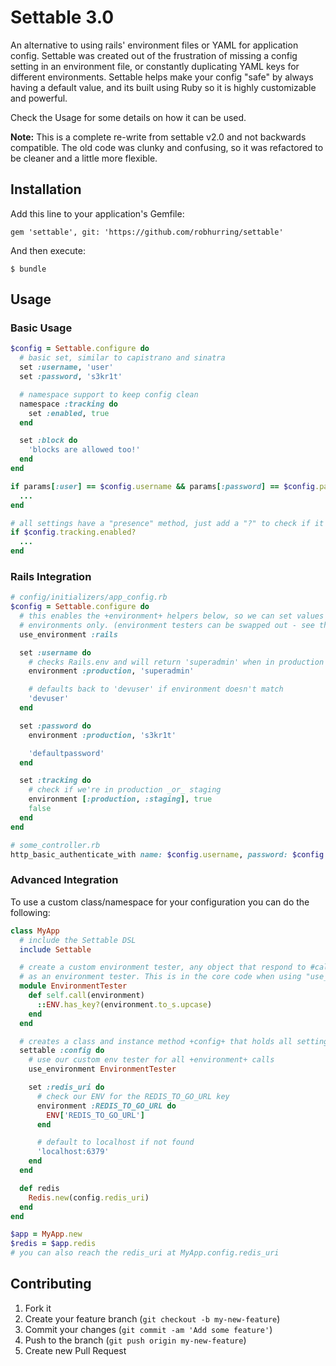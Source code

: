 # Settable 3.0

An alternative to using rails' environment files or YAML for application config. Settable was created out of the frustration of
missing a config setting in an environment file, or constantly duplicating YAML keys for different environments. Settable helps
make your config "safe" by always having a default value, and its built using Ruby so it is highly customizable and powerful.

Check the Usage for some details on how it can be used.

**Note:** This is a complete re-write from settable v2.0 and not backwards compatible. The old code was clunky and confusing, so
it was refactored to be cleaner and a little more flexible.


## Installation

Add this line to your application's Gemfile:

    gem 'settable', git: 'https://github.com/robhurring/settable'

And then execute:

    $ bundle

## Usage

### Basic Usage

```ruby
$config = Settable.configure do
  # basic set, similar to capistrano and sinatra
  set :username, 'user'
  set :password, 's3kr1t'

  # namespace support to keep config clean
  namespace :tracking do
    set :enabled, true
  end

  set :block do
    'blocks are allowed too!'
  end
end

if params[:user] == $config.username && params[:password] == $config.password
  ...
end

# all settings have a "presence" method, just add a "?" to check if it has been set
if $config.tracking.enabled?
  ...
end
```

### Rails Integration

```ruby
# config/initializers/app_config.rb
$config = Settable.configure do
  # this enables the +environment+ helpers below, so we can set values in specific
  # environments only. (environment testers can be swapped out - see the advanced example)
  use_environment :rails

  set :username do
    # checks Rails.env and will return 'superadmin' when in production
    environment :production, 'superadmin'

    # defaults back to 'devuser' if environment doesn't match
    'devuser'
  end

  set :password do
    environment :production, 's3kr1t'

    'defaultpassword'
  end

  set :tracking do
    # check if we're in production _or_ staging
    environment [:production, :staging], true
    false
  end
end

# some_controller.rb
http_basic_authenticate_with name: $config.username, password: $config.password
```

### Advanced Integration

To use a custom class/namespace for your configuration you can do the following:

```ruby
class MyApp
  # include the Settable DSL
  include Settable

  # create a custom environment tester, any object that respond to #call(value) can be used
  # as an environment tester. This is in the core code when using "use_environment :env"
  module EnvironmentTester
    def self.call(environment)
      ::ENV.has_key?(environment.to_s.upcase)
    end
  end

  # creates a class and instance method +config+ that holds all settings
  settable :config do
    # use our custom env tester for all +environment+ calls
    use_environment EnvironmentTester

    set :redis_uri do
      # check our ENV for the REDIS_TO_GO_URL key
      environment :REDIS_TO_GO_URL do
        ENV['REDIS_TO_GO_URL']
      end

      # default to localhost if not found
      'localhost:6379'
    end
  end

  def redis
    Redis.new(config.redis_uri)
  end
end

$app = MyApp.new
$redis = $app.redis
# you can also reach the redis_uri at MyApp.config.redis_uri
```

## Contributing

1. Fork it
2. Create your feature branch (`git checkout -b my-new-feature`)
3. Commit your changes (`git commit -am 'Add some feature'`)
4. Push to the branch (`git push origin my-new-feature`)
5. Create new Pull Request
